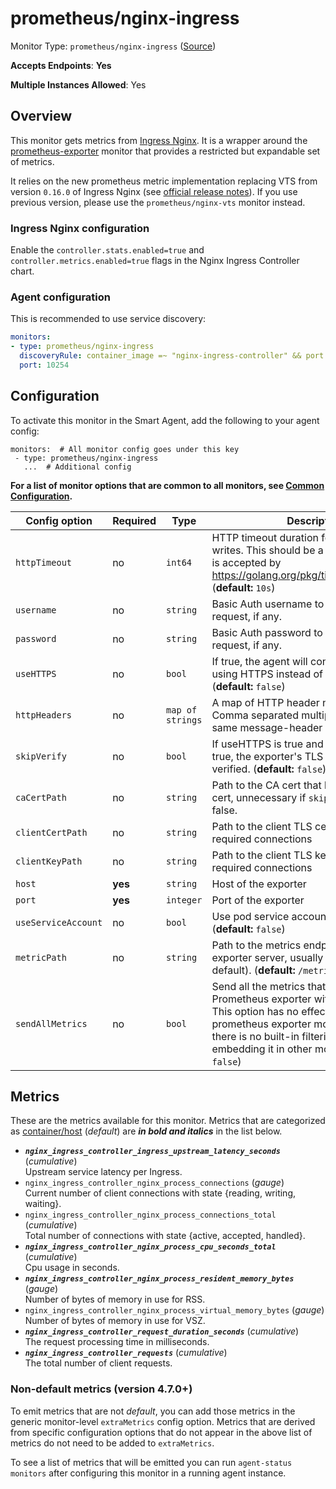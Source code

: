 <!--- GENERATED BY gomplate from scripts/docs/templates/monitor-page.md.tmpl --->

# prometheus/nginx-ingress

Monitor Type: `prometheus/nginx-ingress` ([Source](https://github.com/signalfx/signalfx-agent/tree/master/pkg/monitors/prometheus/nginxingress))

**Accepts Endpoints**: **Yes**

**Multiple Instances Allowed**: Yes

## Overview

This monitor gets metrics from [Ingress 
Nginx](https://github.com/kubernetes/ingress-nginx).
It is a wrapper around the [prometheus-exporter](./prometheus-exporter.md) 
monitor that provides a restricted but expandable set of metrics.

It relies on the new prometheus metric implementation replacing VTS 
from version `0.16.0` of Ingress Nginx (see [official release 
notes](https://github.com/kubernetes/ingress-nginx/releases/tag/nginx-0.16.0)).
If you use previous version, please use the `prometheus/nginx-vts` 
monitor instead.

<!--- SETUP --->
### Ingress Nginx configuration

Enable the `controller.stats.enabled=true` and `controller.metrics.enabled=true` 
flags in the Nginx Ingress Controller chart.

### Agent configuration

This is recommended to use service discovery:
```yaml
monitors:
- type: prometheus/nginx-ingress
  discoveryRule: container_image =~ "nginx-ingress-controller" && port == 10254
  port: 10254
```


## Configuration

To activate this monitor in the Smart Agent, add the following to your
agent config:

```
monitors:  # All monitor config goes under this key
 - type: prometheus/nginx-ingress
   ...  # Additional config
```

**For a list of monitor options that are common to all monitors, see [Common
Configuration](../monitor-config.md#common-configuration).**


| Config option | Required | Type | Description |
| --- | --- | --- | --- |
| `httpTimeout` | no | `int64` | HTTP timeout duration for both read and writes. This should be a duration string that is accepted by https://golang.org/pkg/time/#ParseDuration (**default:** `10s`) |
| `username` | no | `string` | Basic Auth username to use on each request, if any. |
| `password` | no | `string` | Basic Auth password to use on each request, if any. |
| `useHTTPS` | no | `bool` | If true, the agent will connect to the server using HTTPS instead of plain HTTP. (**default:** `false`) |
| `httpHeaders` | no | `map of strings` | A map of HTTP header names to values. Comma separated multiple values for the same message-header is supported. |
| `skipVerify` | no | `bool` | If useHTTPS is true and this option is also true, the exporter's TLS cert will not be verified. (**default:** `false`) |
| `caCertPath` | no | `string` | Path to the CA cert that has signed the TLS cert, unnecessary if `skipVerify` is set to false. |
| `clientCertPath` | no | `string` | Path to the client TLS cert to use for TLS required connections |
| `clientKeyPath` | no | `string` | Path to the client TLS key to use for TLS required connections |
| `host` | **yes** | `string` | Host of the exporter |
| `port` | **yes** | `integer` | Port of the exporter |
| `useServiceAccount` | no | `bool` | Use pod service account to authenticate. (**default:** `false`) |
| `metricPath` | no | `string` | Path to the metrics endpoint on the exporter server, usually `/metrics` (the default). (**default:** `/metrics`) |
| `sendAllMetrics` | no | `bool` | Send all the metrics that come out of the Prometheus exporter without any filtering.  This option has no effect when using the prometheus exporter monitor directly since there is no built-in filtering, only when embedding it in other monitors. (**default:** `false`) |


## Metrics

These are the metrics available for this monitor.
Metrics that are categorized as
[container/host](https://docs.signalfx.com/en/latest/admin-guide/usage.html#about-custom-bundled-and-high-resolution-metrics)
(*default*) are ***in bold and italics*** in the list below.


 - ***`nginx_ingress_controller_ingress_upstream_latency_seconds`*** (*cumulative*)<br>    Upstream service latency per Ingress.
 - `nginx_ingress_controller_nginx_process_connections` (*gauge*)<br>    Current number of client connections with state {reading, writing, waiting}.
 - `nginx_ingress_controller_nginx_process_connections_total` (*cumulative*)<br>    Total number of connections with state {active, accepted, handled}.
 - ***`nginx_ingress_controller_nginx_process_cpu_seconds_total`*** (*cumulative*)<br>    Cpu usage in seconds.
 - ***`nginx_ingress_controller_nginx_process_resident_memory_bytes`*** (*gauge*)<br>    Number of bytes of memory in use for RSS.
 - `nginx_ingress_controller_nginx_process_virtual_memory_bytes` (*gauge*)<br>    Number of bytes of memory in use for VSZ.
 - ***`nginx_ingress_controller_request_duration_seconds`*** (*cumulative*)<br>    The request processing time in milliseconds.
 - ***`nginx_ingress_controller_requests`*** (*cumulative*)<br>    The total number of client requests.

### Non-default metrics (version 4.7.0+)

To emit metrics that are not _default_, you can add those metrics in the
generic monitor-level `extraMetrics` config option.  Metrics that are derived
from specific configuration options that do not appear in the above list of
metrics do not need to be added to `extraMetrics`.

To see a list of metrics that will be emitted you can run `agent-status
monitors` after configuring this monitor in a running agent instance.



